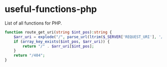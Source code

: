 # useful-functions-php
List of all functions for PHP.

```php
function route_get_uri(string $int_pos):string {
    $arr_uri = explode("/", parse_url(ltrim($_SERVER['REQUEST_URI'], '/'), PHP_URL_PATH));
    if (array_key_exists($int_pos, $arr_uri)) {
        return "/" . $arr_uri[$int_pos];
    }
    return "/404";
}
```
